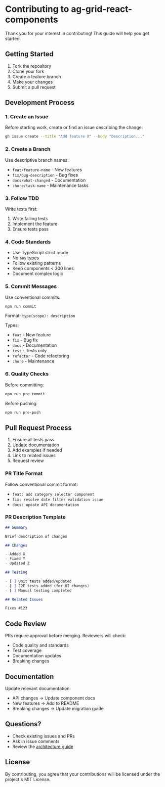 # Contributing to ag-grid-react-components

Thank you for your interest in contributing! This guide will help you get started.

## Getting Started

1. Fork the repository
2. Clone your fork
3. Create a feature branch
4. Make your changes
5. Submit a pull request

## Development Process

### 1. Create an Issue

Before starting work, create or find an issue describing the change:

```bash
gh issue create --title "Add feature X" --body "Description..."
```

### 2. Create a Branch

Use descriptive branch names:

- `feat/feature-name` - New features
- `fix/bug-description` - Bug fixes
- `docs/what-changed` - Documentation
- `chore/task-name` - Maintenance tasks

### 3. Follow TDD

Write tests first:

1. Write failing tests
2. Implement the feature
3. Ensure tests pass

### 4. Code Standards

- Use TypeScript strict mode
- No `any` types
- Follow existing patterns
- Keep components < 300 lines
- Document complex logic

### 5. Commit Messages

Use conventional commits:

```bash
npm run commit
```

Format: `type(scope): description`

Types:

- `feat` - New feature
- `fix` - Bug fix
- `docs` - Documentation
- `test` - Tests only
- `refactor` - Code refactoring
- `chore` - Maintenance

### 6. Quality Checks

Before committing:

```bash
npm run pre-commit
```

Before pushing:

```bash
npm run pre-push
```

## Pull Request Process

1. Ensure all tests pass
2. Update documentation
3. Add examples if needed
4. Link to related issues
5. Request review

### PR Title Format

Follow conventional commit format:

- `feat: add category selector component`
- `fix: resolve date filter validation issue`
- `docs: update API documentation`

### PR Description Template

```markdown
## Summary

Brief description of changes

## Changes

- Added X
- Fixed Y
- Updated Z

## Testing

- [ ] Unit tests added/updated
- [ ] E2E tests added (for UI changes)
- [ ] Manual testing completed

## Related Issues

Fixes #123
```

## Code Review

PRs require approval before merging. Reviewers will check:

- Code quality and standards
- Test coverage
- Documentation updates
- Breaking changes

## Documentation

Update relevant documentation:

- API changes → Update component docs
- New features → Add to README
- Breaking changes → Update migration guide

## Questions?

- Check existing issues and PRs
- Ask in issue comments
- Review the [architecture guide](./architecture.md)

## License

By contributing, you agree that your contributions will be licensed under the project's MIT License.
